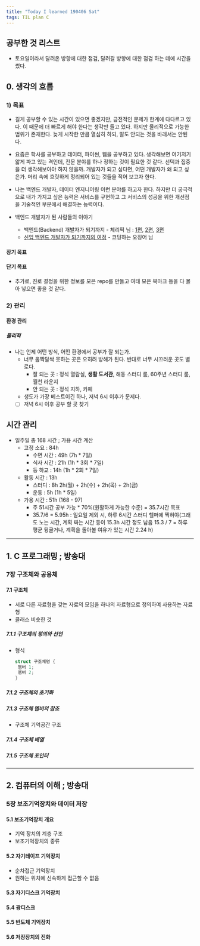 ```yaml
---
title: "Today I learned 190406 Sat"
tags: TIL plan C
---
```


## 공부한 것 리스트
- 토요일이라서 달려온 방향에 대한 점검, 달려갈 방향에 대한 점검 하는 데에 시간을 썼다.

## 0. 생각의 흐름

### 1) 목표

-  길게 공부할 수 있는 시간이 있으면 좋겠지만, 금전적인 문제가 한계에 다다르고 있다. 이 때문에 더 빠르게 해야 한다는 생각만 들고 있다. 하지만 물리적으로 가능한 범위가 존재한다. 늦게 시작한 만큼 열심히 하되, 말도 안되는 것을 바래서는 안된다.

- 요즘은 학사를 공부하고 데이터, 파이썬, 웹을 공부하고 있다. 생각해보면 여기저기 얇게 파고 있는 격인데, 전문 분야를 하나 정하는 것이 필요한 것 같다. 선택과 집중을 더 생각해보아야 하지 않을까. 개발자가 되고 싶다면, 어떤 개발자가 왜 되고 싶은가. 머리 속에 흐릿하게 정리되어 있는 것들을 적어 보고자 한다.

- 나는 백엔드 개발자, 데이터 엔지니어링 이런 분야를 하고자 한다. 하지만 더 궁극적으로 내가 가지고 싶은 능력은 서비스를 구현하고 그 서비스의 성공을 위한 개선점을 기술적인 부문에서 해결하는 능력이다.

- 백엔드 개발자가 된 사람들의 이야기
	- 백엔드(Backend) 개발자가 되기까지 - 체리픽 님 : [1편](https://cherrypick.co.kr/become_backend_developer/), [2편](https://cherrypick.co.kr/become_backend_developer_2/), [3편](https://cherrypick.co.kr/become_backend_developer_3/)
	- [신입 백엔드 개발자가 되기까지의 여정](https://effectivesquid.tistory.com/entry/%EC%8B%A0%EC%9E%85-%EB%B0%B1%EC%97%94%EB%93%9C-%EA%B0%9C%EB%B0%9C%EC%9E%90%EA%B0%80-%EB%90%98%EA%B8%B0%EA%B9%8C%EC%A7%80%EC%9D%98-%EC%97%AC%EC%A0%95) - 코딩하는 오징어 님

#### 장기 목표
#### 단기 목표

- 추가로, 진로 결정을 위한 정보를 모은 repo를 만들고 여태 모은 북마크 등을 다 몰아 넣으면 좋을 것 같다.

### 2) 관리

#### 환경 관리
##### 물리적
- 나는 언제 어떤 방식, 어떤 환경에서 공부가 잘 되는가.
	- 너무 옴짝달싹 못하는 곳은 오히려 방해가 된다. 반대로 너무 시끄러운 곳도 별로다.
		- 잘 되는 곳 : 정석 열람실, **생활 도서관**, 해동 스터디 룸, 60주년 스터디 룸, 월천 라운지
		- 안 되는 곳 : 정석 지하, 카페
	- 생도가 가장 베스트이긴 하나, 저녁 6시 이후가 문제다.
	- [ ] 저녁 6시 이후 공부 할 곳 찾기

## 시간 관리
- 일주일 총 168 시간 ; 가용 시간 계산
	- 고정 소요 : 84h
		- 수면 시간 : 49h (7h * 7일)
		- 식사 시간 : 21h (1h * 3회 * 7일)
		- 등 하교 : 14h (1h * 2회 * 7일)
	- 활동 시간 : 13h
		- 스터디 : 8h 2h(월) + 2h(수) + 2h(목) + 2h(금)
		- 운동 : 5h (1h * 5일)
	- 가용 시간 : 51h (168 - 97)
		- 주 51시간 공부 가능 * 70%(원활하게 가능한 수준) = 35.7시간 목표
		- 35.7/6 = 5.95h : 일요일 제외 시, 하루 6시간 스터디 헬퍼에 찍혀야(그래도 노는 시간, 계획 짜는 시간 등이 15.3h 시간 정도 남음 15.3 / 7 = 하루 평균 뒹굴거나, 계획을 돌아볼 여유가 있는 시간 2.24 h)

***
## 1. C 프로그래밍 ; 방송대

### 7장 구조체와 공용체

#### 7.1 구조체
- 서로 다른 자료형을 갖는 자료의 모임을 하나의 자료형으로 정의하여 사용하는 자료형
- 클래스 비슷한 것

##### 7.1.1 구조체의 정의와 선언
- 형식
	```c
	struct 구조체명 {
	 멤버 1;
	 멤버 2;
	}
	```

##### 7.1.2 구조체의 초기화

##### 7.1.3 구조체 멤버의 참조
- 구조체 기억공간 구조

##### 7.1.4 구조체 배열

##### 7.1.5 구조체 포인터

***
## 2. 컴퓨터의 이해 ; 방송대

### 5장 보조기억장치와 데이터 저장

#### 5.1 보조기억장치 개요
- 기억 장치의 계층 구조
- 보조기억장치의 종류

#### 5.2 자기테이프 기억장치
- 순차접근 기억장치
- 원하는 위치에 신속하게 접근할 수 없음

#### 5.3 자기디스크 기억장치

#### 5.4 광디스크

#### 5.5 반도체 기억장치

#### 5.6 저장장치의 진화
